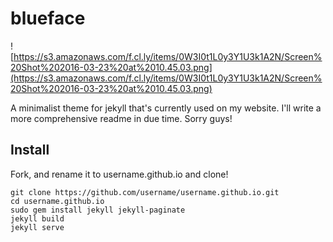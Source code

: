 blueface
=====================

![https://s3.amazonaws.com/f.cl.ly/items/0W3I0t1L0y3Y1U3k1A2N/Screen%20Shot%202016-03-23%20at%2010.45.03.png](https://s3.amazonaws.com/f.cl.ly/items/0W3I0t1L0y3Y1U3k1A2N/Screen%20Shot%202016-03-23%20at%2010.45.03.png)

A minimalist theme for jekyll that's currently used on my website. I'll write a more comprehensive readme in due time. Sorry guys!

## Install
Fork, and rename it to username.github.io and clone!

	git clone https://github.com/username/username.github.io.git
	cd username.github.io
	sudo gem install jekyll jekyll-paginate
	jekyll build
	jekyll serve
